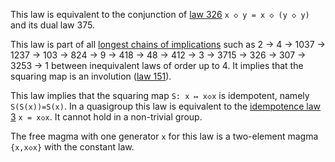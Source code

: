 This law is equivalent to the conjunction of [law 326](https://teorth.github.io/equational_theories/implications/?326) `x ◇ y = x ◇ (y ◇ y)` and its dual law 375.

This law is part of all [longest chains of implications](https://leanprover.zulipchat.com/#narrow/channel/458659-Equational/topic/Longest.20implication.20chain/near/521750611) such as 2 → 4 → 1037 → 1237 → 103 → 824 → 9 → 418 → 48 → 412 → 3 → 3715 → 326 → 307 → 3253 → 1 between inequivalent laws of order up to 4.  It implies that the squaring map is an involution ([law 151](https://teorth.github.io/equational_theories/implications/?151)).

This law implies that the squaring map `S: x ↦ x◇x` is idempotent, namely `S(S(x))=S(x)`.  In a quasigroup this law is equivalent to the [idempotence law 3](https://teorth.github.io/equational_theories/implications/?3) `x = x◇x`.  It cannot hold in a non-trivial group.

The free magma with one generator `x` for this law is a two-element magma `{x,x◇x}` with the constant law.
